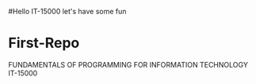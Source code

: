 #Hello IT-15000 let's have some fun
# First-Repo
FUNDAMENTALS OF PROGRAMMING FOR INFORMATION TECHNOLOGY IT-15000
